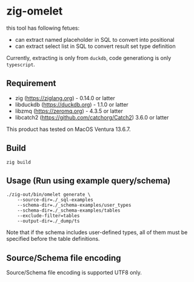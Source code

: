 # zig-omelet

this tool has following fetues:

* can extract named placeholder in SQL to convert into positional
* can extract select list in SQL to convert result set type definition

Currently, extracting is only from `duckdb`, code generationg is only `typescript`.

## Requirement

* zig (https://ziglang.org) - 0.14.0 or latter
* libduckdb (https://duckdb.org) - 1.1.0 or latter
* libzmq (https://zeromq.org) - 4.3.5 or latter
* libcatch2 (https://github.com/catchorg/Catch2) 3.6.0 or latter

This product has tested on MacOS Ventura 13.6.7.

## Build

```
zig build
```

## Usage (Run using example query/schema)

```
./zig-out/bin/omelet generate \
    --source-dir=./_sql-examples
    --schema-dir=./_schema-examples/user_types
    --schema-dir=./_schema-examples/tables
    --exclude-filter=tables
    --output-dir=./_dump/ts
```

Note that if the schema includes user-defined types, all of them must be specified before the table definitions.

## Source/Schema file encoding

Source/Schema file encoding is supported UTF8 only.
